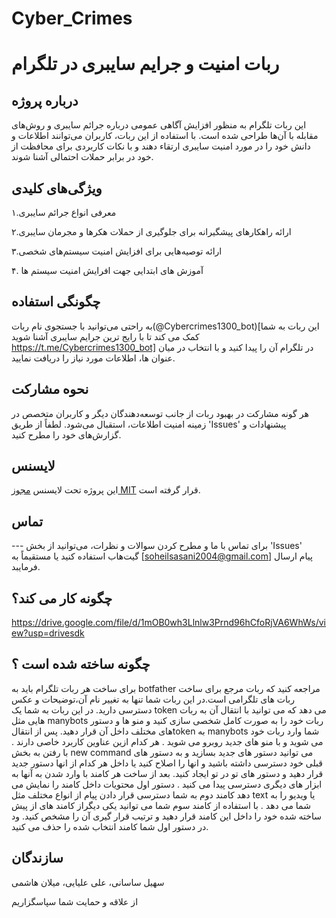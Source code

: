   
# Cyber_Crimes
# ربات امنیت و جرایم سایبری در تلگرام 

## درباره پروژه
این ربات تلگرام به منظور افزایش آگاهی عمومی درباره جرائم سایبری و روش‌های مقابله با آن‌ها طراحی شده است. با استفاده از این ربات، کاربران می‌توانند اطلاعات و دانش خود را در مورد امنیت سایبری ارتقاء دهند و با نکات کاربردی برای محافظت از خود در برابر حملات احتمالی آشنا شوند. 

## ویژگی‌های کلیدی
۱.معرفی انواع جرائم سایبری

۲.ارائه راهکارهای پیشگیرانه برای جلوگیری از حملات هکرها و مجرمان سایبری

۳.ارائه توصیه‌هایی برای افزایش امنیت سیستم‌های شخصی

۴. آموزش های ابتدایی جهت افرایش امنیت سیستم ها

## چگونگی استفاده
به راحتی می‌توانید با جستجوی نام ربات(@Cybercrimes1300_bot)[این ربات به شما کمک می کند تا با رایج ترین جرایم سایبری آشنا شوید https://t.me/Cybercrimes1300_bot] در تلگرام آن را پیدا کنید و با انتخاب در میان عنوان ها، اطلاعات مورد نیاز را دریافت نمایید. 

## نحوه مشارکت
هر گونه مشارکت در بهبود ربات از جانب توسعه‌دهندگان دیگر و کاربران متخصص در زمینه امنیت اطلاعات، استقبال می‌شود. لطفاً از طریق 'Issues' پیشنهادات و گزارش‌های خود را مطرح کنید. 

## لایسنس
این پروژه تحت لایسنس [مجوز MIT](LICENSE) قرار گرفته است. 

## تماس
--- برای تماس با ما و مطرح کردن سوالات و نظرات، می‌توانید از بخش 'Issues' گیت‌هاب استفاده کنید یا مستقیماً به [soheilsasani2004@gmail.com] پیام ارسال فرمایبد.
## چگونه کار می کند؟
https://drive.google.com/file/d/1mOB0wh3Llnlw3Prnd96hCfoRjVA6WhWs/view?usp=drivesdk

## چگونه ساخته شده است ؟
برای ساخت هر ربات تلگرام باید به botfather  مراجعه کنید که ربات مرجع برای ساخت ربات های تلگرامی است.در این ربات شما تنها به تغییر نام آن،توضیحات و عکس دسترسی دارید.
در این ربات به شما یک token می دهد که می توانید با  انتقال آن به ربات هایی مثل manybots ربات خود را به صورت کامل شخصی سازی کنید و منو ها و دستور های مختلف داخل آن قرار دهید.
پس از انتقالtoken به manybots شما وارد ربات خود می شوید و با منو های جدید روبرو می شوید .
هر کدام ازین عناوین کاربرد خاصی دارند .
با رفتن به بخش new command 
می توانید دستور های جدید بسازید و به دستور های قبلی خود دسترسی داشته باشید و انها را اصلاح کنید یا داخل هر کدام از انها دستور جدید قرار دهید و دستور های تو در تو ایجاد کنید.
بعد از ساخت هر کامند با وارد شدن به آنها به ابزار های دیگری دسترسی پیدا می کنید .
دستور اول محتویات داخل کامند را نمایش می دهد 
کامند دوم به شما دسترسی قرار دادن پیام از انواع مختلف مثل text یا ویدیو را به شما می دهد .
با استفاده  از کامند سوم شما می توانید یکی دیگراز کامند های از پیش ساخته شده خود را داخل این کامند قرار دهید و ترتیب قرار گیری آن را مشخص کنید.
ود در دستور اول شما کامند انتخاب شده را حذف می کنید.


## سازندگان

سهیل ساسانی، 
علی علیایی، 
میلان هاشمی


از علاقه و حمایت شما سپاسگزاریم





